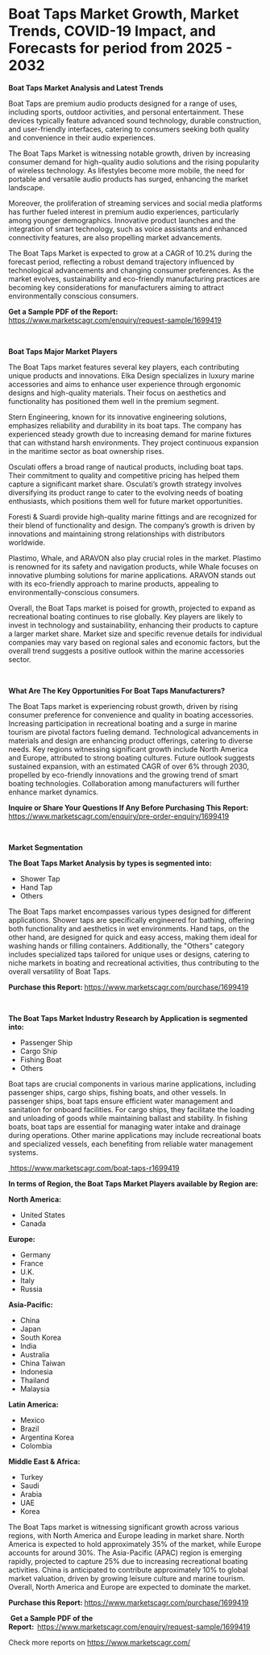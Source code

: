 <p><h1>Boat Taps Market Growth, Market Trends, COVID-19 Impact, and Forecasts for period from 2025 - 2032</h1></p><p><strong>Boat Taps Market Analysis and Latest Trends</strong></p>
<p><p>Boat Taps are premium audio products designed for a range of uses, including sports, outdoor activities, and personal entertainment. These devices typically feature advanced sound technology, durable construction, and user-friendly interfaces, catering to consumers seeking both quality and convenience in their audio experiences. </p><p>The Boat Taps Market is witnessing notable growth, driven by increasing consumer demand for high-quality audio solutions and the rising popularity of wireless technology. As lifestyles become more mobile, the need for portable and versatile audio products has surged, enhancing the market landscape. </p><p>Moreover, the proliferation of streaming services and social media platforms has further fueled interest in premium audio experiences, particularly among younger demographics. Innovative product launches and the integration of smart technology, such as voice assistants and enhanced connectivity features, are also propelling market advancements. </p><p>The Boat Taps Market is expected to grow at a CAGR of 10.2% during the forecast period, reflecting a robust demand trajectory influenced by technological advancements and changing consumer preferences. As the market evolves, sustainability and eco-friendly manufacturing practices are becoming key considerations for manufacturers aiming to attract environmentally conscious consumers.</p></p>
<p><strong>Get a Sample PDF of the Report:&nbsp;</strong> <a href="https://www.marketscagr.com/enquiry/request-sample/1699419?utm_campaign=3368&utm_medium=2&utm_source=Github&utm_content=ia&utm_term=27032025&utm_id=boat-taps">https://www.marketscagr.com/enquiry/request-sample/1699419</a></p>
<p>&nbsp;</p>
<p><strong>Boat Taps Major Market Players</strong></p>
<p><p>The Boat Taps market features several key players, each contributing unique products and innovations. Elka Design specializes in luxury marine accessories and aims to enhance user experience through ergonomic designs and high-quality materials. Their focus on aesthetics and functionality has positioned them well in the premium segment.</p><p>Stern Engineering, known for its innovative engineering solutions, emphasizes reliability and durability in its boat taps. The company has experienced steady growth due to increasing demand for marine fixtures that can withstand harsh environments. They project continuous expansion in the maritime sector as boat ownership rises.</p><p>Osculati offers a broad range of nautical products, including boat taps. Their commitment to quality and competitive pricing has helped them capture a significant market share. Osculati’s growth strategy involves diversifying its product range to cater to the evolving needs of boating enthusiasts, which positions them well for future market opportunities.</p><p>Foresti & Suardi provide high-quality marine fittings and are recognized for their blend of functionality and design. The company’s growth is driven by innovations and maintaining strong relationships with distributors worldwide.</p><p>Plastimo, Whale, and ARAVON also play crucial roles in the market. Plastimo is renowned for its safety and navigation products, while Whale focuses on innovative plumbing solutions for marine applications. ARAVON stands out with its eco-friendly approach to marine products, appealing to environmentally-conscious consumers.</p><p>Overall, the Boat Taps market is poised for growth, projected to expand as recreational boating continues to rise globally. Key players are likely to invest in technology and sustainability, enhancing their products to capture a larger market share. Market size and specific revenue details for individual companies may vary based on regional sales and economic factors, but the overall trend suggests a positive outlook within the marine accessories sector.</p></p>
<p>&nbsp;</p>
<p><strong>What Are The Key Opportunities For Boat Taps Manufacturers?</strong></p>
<p><p>The Boat Taps market is experiencing robust growth, driven by rising consumer preference for convenience and quality in boating accessories. Increasing participation in recreational boating and a surge in marine tourism are pivotal factors fueling demand. Technological advancements in materials and design are enhancing product offerings, catering to diverse needs. Key regions witnessing significant growth include North America and Europe, attributed to strong boating cultures. Future outlook suggests sustained expansion, with an estimated CAGR of over 6% through 2030, propelled by eco-friendly innovations and the growing trend of smart boating technologies. Collaboration among manufacturers will further enhance market dynamics.</p></p>
<p><strong>Inquire or Share Your Questions If Any Before Purchasing This Report:</strong> <a href="https://www.marketscagr.com/enquiry/pre-order-enquiry/1699419?utm_campaign=3368&utm_medium=2&utm_source=Github&utm_content=ia&utm_term=27032025&utm_id=boat-taps">https://www.marketscagr.com/enquiry/pre-order-enquiry/1699419</a></p>
<p>&nbsp;</p>
<p><strong>Market Segmentation</strong></p>
<p><strong>The Boat Taps Market Analysis by types is segmented into:</strong></p>
<p><ul><li>Shower Tap</li><li>Hand Tap</li><li>Others</li></ul></p>
<p><p>The Boat Taps market encompasses various types designed for different applications. Shower taps are specifically engineered for bathing, offering both functionality and aesthetics in wet environments. Hand taps, on the other hand, are designed for quick and easy access, making them ideal for washing hands or filling containers. Additionally, the "Others" category includes specialized taps tailored for unique uses or designs, catering to niche markets in boating and recreational activities, thus contributing to the overall versatility of Boat Taps.</p></p>
<p><strong>Purchase this Report:&nbsp;</strong><a href="https://www.marketscagr.com/purchase/1699419?utm_campaign=3368&utm_medium=2&utm_source=Github&utm_content=ia&utm_term=27032025&utm_id=boat-taps">https://www.marketscagr.com/purchase/1699419</a></p>
<p>&nbsp;</p>
<p><strong>The Boat Taps Market Industry Research by Application is segmented into:</strong></p>
<p><ul><li>Passenger Ship</li><li>Cargo Ship</li><li>Fishing Boat</li><li>Others</li></ul></p>
<p><p>Boat taps are crucial components in various marine applications, including passenger ships, cargo ships, fishing boats, and other vessels. In passenger ships, boat taps ensure efficient water management and sanitation for onboard facilities. For cargo ships, they facilitate the loading and unloading of goods while maintaining ballast and stability. In fishing boats, boat taps are essential for managing water intake and drainage during operations. Other marine applications may include recreational boats and specialized vessels, each benefiting from reliable water management systems.</p></p>
<p><a href="https://www.marketscagr.com/boat-taps-r1699419?utm_campaign=3368&utm_medium=2&utm_source=Github&utm_content=ia&utm_term=27032025&utm_id=boat-taps">&nbsp;https://www.marketscagr.com/boat-taps-r1699419</a></p>
<p><strong>In terms of Region, the Boat Taps Market Players available by Region are:</strong></p>
<p>
    <p> <strong> North America: </strong>
        <ul>
            <li>United States</li>
            <li>Canada</li>
        </ul>
        </p> 
    <p> <strong> Europe: </strong>
        <ul>
            <li>Germany</li>
            <li>France</li>
            <li>U.K.</li>
            <li>Italy</li>
            <li>Russia</li>
        </ul>
        </p> 
    <p> <strong> Asia-Pacific: </strong>
        <ul>
            <li>China</li>
            <li>Japan</li>
            <li>South Korea</li>
            <li>India</li>
            <li>Australia</li>
            <li>China Taiwan</li>
            <li>Indonesia</li>
            <li>Thailand</li>
            <li>Malaysia</li>
        </ul>
        </p> 
    <p> <strong> Latin America: </strong>
        <ul>
            <li>Mexico</li>
            <li>Brazil</li>
            <li>Argentina Korea</li>
            <li>Colombia</li>
        </ul>
        </p> 
    <p> <strong> Middle East & Africa: </strong>
        <ul>
            <li>Turkey</li>
            <li>Saudi</li>
            <li>Arabia</li>
            <li>UAE</li>
            <li>Korea</li>
        </ul>
    </p>
    </p>
<p><p>The Boat Taps market is witnessing significant growth across various regions, with North America and Europe leading in market share. North America is expected to hold approximately 35% of the market, while Europe accounts for around 30%. The Asia-Pacific (APAC) region is emerging rapidly, projected to capture 25% due to increasing recreational boating activities. China is anticipated to contribute approximately 10% to global market valuation, driven by growing leisure culture and marine tourism. Overall, North America and Europe are expected to dominate the market.</p></p>
<p><strong>Purchase this Report: </strong><a href="https://www.marketscagr.com/purchase/1699419?utm_campaign=3368&utm_medium=2&utm_source=Github&utm_content=ia&utm_term=27032025&utm_id=boat-taps">https://www.marketscagr.com/purchase/1699419</a></p>
<p>&nbsp;<strong>Get a Sample PDF of the Report:&nbsp;&nbsp;</strong><a href="https://www.marketscagr.com/enquiry/request-sample/1699419?utm_campaign=3368&utm_medium=2&utm_source=Github&utm_content=ia&utm_term=27032025&utm_id=boat-taps">https://www.marketscagr.com/enquiry/request-sample/1699419</a></p>
<p><strong></strong></p>
<p>Check more reports on <a href="https://www.marketscagr.com/?utm_campaign=3368&utm_medium=2&utm_source=Github&utm_content=ia&utm_term=27032025&utm_id=boat-taps">https://www.marketscagr.com/</a></p>